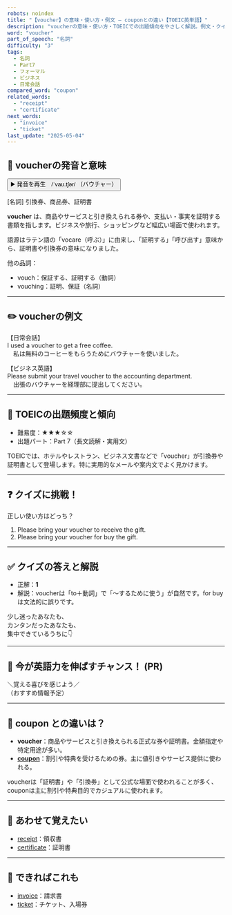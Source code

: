 ```yaml
---
robots: noindex
title: "【voucher】の意味・使い方・例文 ― couponとの違い【TOEIC英単語】"
description: "voucherの意味・使い方・TOEICでの出題傾向をやさしく解説。例文・クイズ付きでcouponとの違いもわかりやすく学べます。"
word: "voucher"
part_of_speech: "名詞"
difficulty: "3"
tags:
  - 名詞
  - Part7
  - フォーマル
  - ビジネス
  - 日常会話
compared_word: "coupon"
related_words:
  - "receipt"
  - "certificate"
next_words:
  - "invoice"
  - "ticket"
last_update: "2025-05-04"
---
```


## 🔰 voucherの発音と意味

<button class="play-audio" onclick="playTTS('voucher')">
  <span class="play-audio-main">
    ▶️ 発音を再生　/ˈvaʊ.tʃər/
  </span>
  <span class="play-audio-sub">
    （バウチャー）
  </span>
</button>

[名詞] 引換券、商品券、証明書

**voucher** は、商品やサービスと引き換えられる券や、支払い・事実を証明する書類を指します。ビジネスや旅行、ショッピングなど幅広い場面で使われます。

語源はラテン語の「vocare（呼ぶ）」に由来し、「証明する」「呼び出す」意味から、証明書や引換券の意味になりました。

他の品詞：  
- vouch：保証する、証明する（動詞）
- vouching：証明、保証（名詞）

---

## ✏️ voucherの例文

【日常会話】  
I used a voucher to get a free coffee.  
　私は無料のコーヒーをもらうためにバウチャーを使いました。

【ビジネス英語】  
Please submit your travel voucher to the accounting department.  
　出張のバウチャーを経理部に提出してください。

---

## 🎯 TOEICの出題頻度と傾向

- 難易度：★★★☆☆
- 出題パート：Part 7（長文読解・実用文）

TOEICでは、ホテルやレストラン、ビジネス文書などで「voucher」が引換券や証明書として登場します。特に実用的なメールや案内文でよく見かけます。

---

## ❓ クイズに挑戦！

正しい使い方はどっち？

1. Please bring your voucher to receive the gift.  
2. Please bring your voucher for buy the gift.

---

## ✅ クイズの答えと解説

- 正解：**1**
- 解説：voucherは「to＋動詞」で「～するために使う」が自然です。for buyは文法的に誤りです。

少し迷ったあなたも、  
カンタンだったあなたも、  
集中できているうちに👇️

---

## 🚀 今が英語力を伸ばすチャンス！ (PR)

<div class="info-center">
＼覚える喜びを感じよう／<br>  
（おすすめ情報予定）
</div>

---

## 🤔  coupon との違いは？

- **voucher**：商品やサービスと引き換えられる正式な券や証明書。金額指定や特定用途が多い。
- **[coupon](/word/coupon/)**：割引や特典を受けるための券。主に値引きやサービス提供に使われる。

voucherは「証明書」や「引換券」として公式な場面で使われることが多く、couponは主に割引や特典目的でカジュアルに使われます。

---

## 🧩 あわせて覚えたい

- [receipt](/word/receipt/)：領収書
- [certificate](/word/certificate/)：証明書

---

## 📖 できればこれも

- [invoice](/word/invoice/)：請求書
- [ticket](/word/ticket/)：チケット、入場券

<!-- cvid: aid38_bid42 -->
